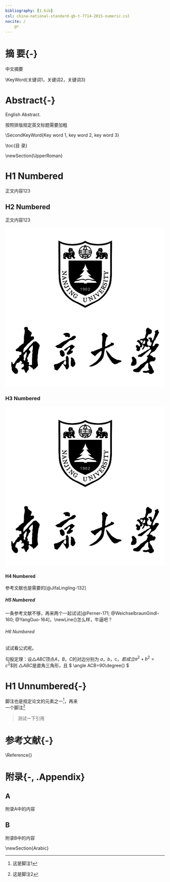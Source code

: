 ```yaml
---
bibliography: [1.bib]
csl: china-national-standard-gb-t-7714-2015-numeric.csl
nocite: /
    @*
---
```


# 摘    要{-}

中文摘要

\KeyWord{关键词1，关键词2，关键词3}

# **Abstract**{-}

English Abstract.

按照排版规定英文标题需要加粗

\SecondKeyWord{Key word 1, key word 2, key word 3}

\toc{目    录}

\newSection{UpperRoman}

# H1 Numbered

正文内容123

## H2 Numbered

正文内容123

![这里需要一个图片](nju.png)

### H3 Numbered

![题注需要中英双题注\newLine{} \secondCaption{fig} Caption need both Chinese and English](nju.png)

#### H4 Numbered

参考文献也是需要的[@JifaLingling-132]

##### H5 Numbered

一条参考文献不够，再来两个一起试试[@Perner-171; @WeichselbraunGindl-160; @YangGuo-164]，\newLine{}怎么样，牛逼吧？

###### H6 Numbered

试试看公式呢。

勾股定理：设$\triangle ABC$顶点$A$，$B$，$C$的对边分别为 $a$，$b，$c$，若成立$$a^2+b^2=c^2$$则 $\triangle ABC$是直角三角形，且
$ \angle ACB=90\degree{} $

# H1 Unnumbered{-}

脚注也是规定论文的元素之一[^1]，再来   
一个脚注[^2]

> 测试一下引用

[^1]: 这是脚注1
[^2]: 这是脚注2

# 参考文献{-}

\Reference{}

# 附录{-, .Appendix}

## A

附录A中的内容

## B

附录B中的内容

\newSection{Arabic}
